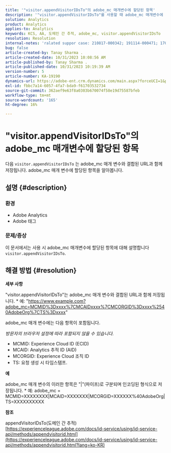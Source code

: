 ```yaml
---
title: '"visitor.appendVisitorIDsTo"의 adobe_mc 매개변수에 할당된 항목'
description: '"visitor.appendVisitorIDsTo"를 사용할 때 adobe_mc 매개변수에 지정되는 항목을 알아봅니다.'
solution: Analytics
product: Analytics
applies-to: Analytics
keywords: KCS, AA, 도메인 간 추적, adobe_mc, visitor.appendVisitorIDsTo
resolution: Resolution
internal-notes: 'ralated suppor case: 210817-000342; 191114-000471; 170123-000011; 220408-000014'
bug: false
article-created-by: Tanay Sharma .
article-created-date: 10/31/2023 10:08:56 AM
article-published-by: Tanay Sharma .
article-published-date: 10/31/2023 10:19:39 AM
version-number: 5
article-number: KA-19190
dynamics-url: https://adobe-ent.crm.dynamics.com/main.aspx?forceUCI=1&pagetype=entityrecord&etn=knowledgearticle&id=34b58e7a-d577-ee11-8179-6045bd006149
exl-id: fbbc7a14-6057-4fa7-bda9-f61703532734
source-git-commit: 362aef9e63f8a0303b670074f58e19d75587bfeb
workflow-type: tm+mt
source-wordcount: '165'
ht-degree: 16%

---
```


# &quot;visitor.appendVisitorIDsTo&quot;의 adobe_mc 매개변수에 할당된 항목


다음 `visitor.appendVisitorIDsTo` 는 adobe_mc 매개 변수와 결합된 URL과 함께 저장됩니다. adobe_mc 매개 변수에 할당된 항목을 알아봅니다.

## 설명 {#description}


### 환경

- Adobe Analytics
- Adobe 태그


### 문제/증상

이 문서에서는 사용 시 adobe_mc 매개변수에 할당된 항목에 대해 설명합니다 `visitor.appendVisitorIDsTo`.


## 해결 방법 {#resolution}


<b>세부 사항</b>

&quot;visitor.appendVisitorIDsTo&quot;는 adobe_mc 매개 변수와 결합된 URL과 함께 저장됩니다.
\* 예: &quot;https://www.example.com?adobe_mc=MCMID%3Dxxxx%7CMCAIDxxxx%7CMCORGID%3Dxxxx%2540AdobeOrg%7CTS%3Dxxxx&quot;

adobe_mc 매개 변수에는 다음 항목이 포함됩니다.

*방문자의 브라우저 설정에 따라 포함되지 않을 수 있습니다.*

- MCMID: Experience Cloud ID (ECID)
- MCAID: Analytics 추적 ID (AID)
- MCORGID: Experience Cloud 조직 ID
- TS: 요청 생성 시 타임스탬프.


<b>예</b>

adobe_mc 매개 변수의 이러한 항목은 &quot;|&quot;(파이프)로 구분되며 인코딩된 형식으로 저장됩니다.
\* 예: adobe_mc = MCMID=XXXXXXXX|MCAID=XXXXXXX|MCORGID=XXXXXX%40AdobeOrg|TS=XXXXXXXXXX

<b>참조</b>

appendVisitorIDsTo(도메인 간 추적)
[https://experienceleague.adobe.com/docs/id-service/using/id-service-api/methods/appendvisitorid.html](https://experienceleague.adobe.com/docs/id-service/using/id-service-api/methods/appendvisitorid.html?lang=ko-KR)
